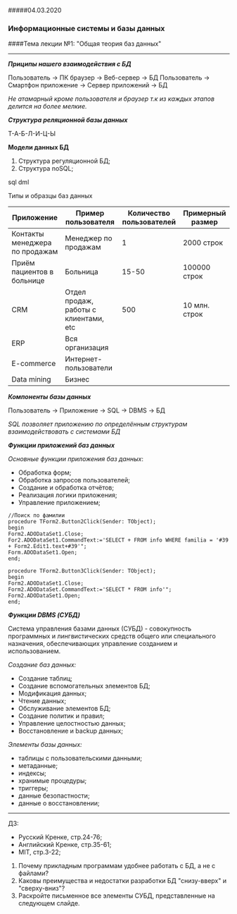 #####04.03.2020
### Информационные системы и базы данных
####Тема лекции №1: "Общая теория баз данных"
***
***Приципы нашего взаимодействия с БД***

Пользователь -> ПК браузер -> Веб-сервер -> БД
Пользователь -> Смартфон приложение -> Сервер приложений -> БД

*Не атамарный кроме пользователя и браузер т.к из каждых этапов делится на более мелкие.*

***Структура реляционной базы данных***

Т-А-Б-Л-И-Ц-Ы

**Модели данных БД**
1) Структура регуляционной БД;
2) Структура noSQL;

sql dml

Типы и образцы баз данных

|Приложение|Пример пользователя|Количество пользователей|Примерный размер|
|----|----|----|----|
|Контакты менеджера по продажам|Менеджер по продажам|1|2000 строк|
|Приём пациентов в больнице|Больница|15-50|100000 строк|
|CRM|Отдел продаж, работы с клиентами, etc|500|10 млн. строк|
|ERP|Вся организация|||
|E-commerce|Интернет-пользователи|||
|Data mining|Бизнес|||

***Компоненты базы данных***

Пользователь -> Приложение -> SQL -> DBMS -> БД

*SQL позволяет приложению по определённым структурам взаимодействовать с системами БД*

***Функции приложений баз данных***

*Основные функции приложения баз данных*:
+ Обработка форм;
+ Обработка запросов пользователей;
+ Создание и обработка отчётов;
+ Реализация логики приложения;
+ Управление приложением;


```Delfine
//Поиск по фамилии
procedure TForm2.Button2Click(Sender: TObject);
begin
Form2.ADODataSet1.Close;
For2.ADODataSet1.CommandText:='SELECT + FROM info WHERE familia = '#39 + Form2.Edit1.text+#39'";
Form.ADODataSet1.Open;
end;
```

```Delfine
procedure TForm2.Button3Click(Sender: TObject);
begin
Form2.ADODataSet1.Close;
Form2.ADODataSet.CommandText:='SELECT * FROM info'";
Form2.ADODataSet1.Open;
end;
```

***Функции DBMS (СУБД)***

Система управления базами данных (СУБД) - совокупность программных и лингвистических средств общего или специального назначения, обеспечивающих управление созданием и использованием.

*Создание баз данных:*
+ Создание таблиц;
+ Создание вспомогательных элементов БД;
+ Модификация данных;
+ Чтение данных;
+ Обслуживание элементов БД;
+ Создание политик и правил;
+ Управление целостностью данных;
+ Восстановление и backup данных;

*Элементы базы данных:*
+ таблицы с пользовательскими данными;
+ метаданные;
+ индексы;
+ хранимые процедуры;
+ триггеры;
+ данные безопастности;
+ данные о восстановлении;
***
ДЗ:
+ Русский Кренке, стр.24-76;
+ Английский Кренке, стр.35-61;
+ MIT, стр.3-22;
1) Почему прикладным программам удобнее работать с БД, а не с файлами?
2) Каковы преимущества и недостатки разработки БД "снизу-вверх" и "сверху-вниз"?
3) Раскройте письменное все элементы СУБД, представленные на следующем слайде.